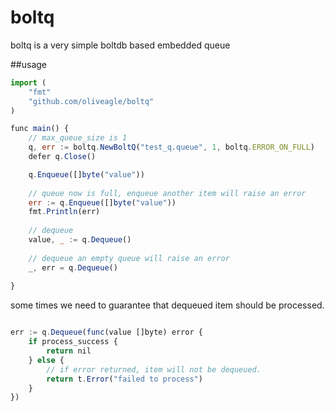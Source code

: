 # boltq
boltq is a very simple boltdb based embedded queue

##usage


```javascript
import (
	"fmt"
	"github.com/oliveagle/boltq"
)

func main() {
	// max_queue_size is 1
	q, err := boltq.NewBoltQ("test_q.queue", 1, boltq.ERROR_ON_FULL)
	defer q.Close()

	q.Enqueue([]byte("value"))
	
	// queue now is full, enqueue another item will raise an error
	err := q.Enqueue([]byte("value"))
	fmt.Println(err)
	
	// dequeue
	value, _ := q.Dequeue()
	
	// dequeue an empty queue will raise an error
	_, err = q.Dequeue()
	
}
```

some times we need to guarantee that dequeued item should be processed. 
```javascript

err := q.Dequeue(func(value []byte) error {
	if process_success {
		return nil
	} else {
		// if error returned, item will not be dequeued.
		return t.Error("failed to process")
	}
})
```
